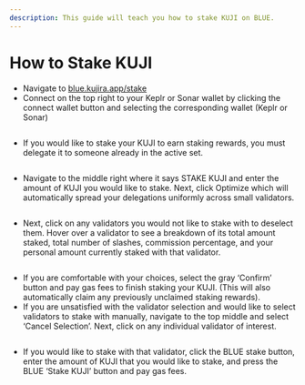 ```yaml
---
description: This guide will teach you how to stake KUJI on BLUE.
---
```


# How to Stake KUJI

* Navigate to [blue.kujira.app/stake](https://blue.kujira.app/stake)
* Connect on the top right to your Keplr or Sonar wallet by clicking the connect wallet button and selecting the corresponding wallet (Keplr or Sonar)

<figure><img src="https://lh4.googleusercontent.com/3_kk5Llb_AiG6dbLjUsVmcjlDnSVbZl6JPGVhG__BQufqcKPuvrcahPyHAOtf4_lIJsF_f68k2kW0PRw9gAphLzLuzKV8_un7SlpfJxxS2Nsjb9dMqOmOLG4odoxaqlLBU080tADol27Nrs6QseT5EM" alt=""><figcaption></figcaption></figure>

* If you would like to stake your KUJI to earn staking rewards, you must delegate it to someone already in the active set.&#x20;

<figure><img src="https://lh3.googleusercontent.com/y3FT2nB-nfuArsqs0mX1AhgW_XkseFpTnsqyFqg_yNgb4VlSBgD5qOc8iHdlCvEVOAjNAq13R7-jtWBwWaOEAP1X3XjrJk-Z82MG_RBJEpRKzXlR-RK6SvTmLJQiLuAoIIZR1IXvKVMoe378FVtBI94" alt=""><figcaption></figcaption></figure>

* Navigate to the middle right where it says STAKE KUJI and enter the amount of KUJI you would like to stake. Next, click Optimize which will automatically spread your delegations uniformly across small validators.

<figure><img src="https://lh3.googleusercontent.com/spLX5Cc1BtXQsLEeGDzRK5b8nmkiE5nRsWkQj1OOSznuz-boD9QELwmmD3KLfIpZvBDvBElcC1VyBH0a2GQHj9AS713wtooQNi6xzf1YymndIyBPwTLKxb249oBaGobKsDPPvwe2HRHJivw_TGNrOE0" alt=""><figcaption></figcaption></figure>

* Next, click on any validators you would not like to stake with to deselect them. Hover over a validator to see a breakdown of its total amount staked, total number of slashes, commission percentage, and your personal amount currently staked with that validator.

<figure><img src="https://lh5.googleusercontent.com/f_UwbZCsPvhtsQibe-BT2iIzOZCctu02muaCagWaZpRRE542BN3iMv8rFa_OTA4BTyGijh3EuZgT-gviKsvHGoEeqeZH3L7UHplg2lxyYARrBgqmF5ZUMGKkOhKe3VqqtjbvdZExLlOUkckDbNlKHLY" alt=""><figcaption></figcaption></figure>

* If you are comfortable with your choices, select the gray ‘Confirm’ button and pay gas fees to finish staking your KUJI. (This will also automatically claim any previously unclaimed staking rewards).
* If you are unsatisfied with the validator selection and would like to select validators to stake with manually, navigate to the top middle and select ‘Cancel Selection’. Next, click on any individual validator of interest.&#x20;

<figure><img src="https://lh3.googleusercontent.com/oQ3w8c7vbvUgp0h_WLGGnU0WCEbmQXoiwaiqqq7Bptye-xqlrjx-SqtRHPSZfry0i9CDwH-rLZaTClOkbB4Bvs9QFUmQuTBn8MGDBzmdpBLWKqdyS6Gv_aegjdQd8qP15WvbGGyJT-e58CxpB0DZvTg" alt=""><figcaption></figcaption></figure>

* If you would like to stake with that validator, click the BLUE stake button, enter the amount of KUJI that you would like to stake, and press the BLUE ‘Stake KUJI’ button and pay gas fees.

<figure><img src="https://lh5.googleusercontent.com/xzkyfy2C39cNVoVt1l3JtprBYprXEFUApxNntHWgwdOW86-Fb0Ro_GBBVdNT_1IYdo0nDHwQ0U-q0tIObpdV27oqaMsMUnUOM13awaFzaRxbAXcTNFlxlkC0DnM99g7_VSn5B71rQy4SrQFFxPGLmec" alt=""><figcaption></figcaption></figure>
